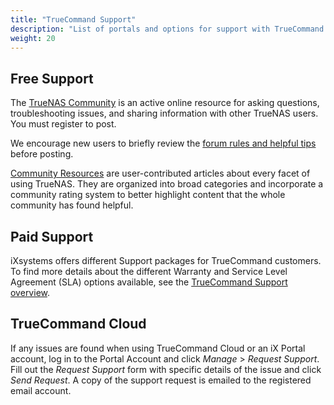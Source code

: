 ```yaml
---
title: "TrueCommand Support"
description: "List of portals and options for support with TrueCommand."
weight: 20
---
```


## Free Support

The [TrueNAS Community](https://forums.truenas.com/) is an active online resource for asking questions, troubleshooting issues, and sharing information with other TrueNAS users.
You must register to post.

We encourage new users to briefly review the [forum rules and helpful tips](https://forums.truenas.com/t/welcome-to-truenas-community-forums/) before posting.

[Community Resources](https://forums.truenas.com/c/resources/) are user-contributed articles about every facet of using TrueNAS.
They are organized into broad categories and incorporate a community rating system to better highlight content that the whole community has found helpful.

## Paid Support

iXsystems offers different Support packages for TrueCommand customers.
To find more details about the different Warranty and Service Level Agreement (SLA) options available, see the [TrueCommand Support overview](https://www.ixsystems.com/support/).

## TrueCommand Cloud

If any issues are found when using TrueCommand Cloud or an iX Portal account, log in to the Portal Account and click *Manage* > *Request Support*.
Fill out the *Request Support* form with specific details of the issue and click *Send Request*.
A copy of the support request is emailed to the registered email account.
